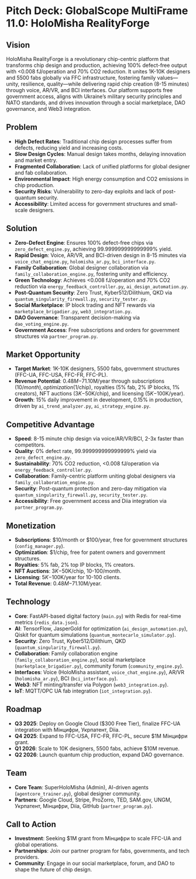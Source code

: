 # Pitch Deck: GlobalScope MultiFrame 11.0: HoloMisha RealityForge
## Vision
HoloMisha RealityForge is a revolutionary chip-centric platform that transforms chip design and production, achieving 100% defect-free output with <0.008 fJ/operation and 70% CO2 reduction. It unites 1K-10K designers and 5500 fabs globally via FFC infrastructure, fostering family values—unity, resilience, quality—while delivering rapid chip creation (8-15 minutes) through voice, AR/VR, and BCI interfaces. Our platform supports free government access, aligns with Ukraine’s military security principles and NATO standards, and drives innovation through a social marketplace, DAO governance, and Web3 integration.
## Problem
- **High Defect Rates**: Traditional chip design processes suffer from defects, reducing yield and increasing costs.
- **Slow Design Cycles**: Manual design takes months, delaying innovation and market entry.
- **Fragmented Collaboration**: Lack of unified platforms for global designer and fab collaboration.
- **Environmental Impact**: High energy consumption and CO2 emissions in chip production.
- **Security Risks**: Vulnerability to zero-day exploits and lack of post-quantum security.
- **Accessibility**: Limited access for government structures and small-scale designers.
## Solution
- **Zero-Defect Engine**: Ensures 100% defect-free chips via `zero_defect_engine.py`, achieving 99.999999999999999% yield.
- **Rapid Design**: Voice, AR/VR, and BCI-driven design in 8-15 minutes via `voice_chat_engine.py`, `holomisha_ar.py`, `bci_interface.py`.
- **Family Collaboration**: Global designer collaboration via `family_collaboration_engine.py`, fostering unity and efficiency.
- **Green Technology**: Achieves <0.008 fJ/operation and 70% CO2 reduction via `energy_feedback_controller.py`, `ai_design_automation.py`.
- **Post-Quantum Security**: Zero Trust, Kyber512/Dilithium, QKD via `quantum_singularity_firewall.py`, `security_tester.py`.
- **Social Marketplace**: IP block trading and NFT rewards via `marketplace_brigadier.py`, `web3_integration.py`.
- **DAO Governance**: Transparent decision-making via `dao_voting_engine.py`.
- **Government Access**: Free subscriptions and orders for government structures via `partner_program.py`.
## Market Opportunity
- **Target Market**: 1K-10K designers, 5500 fabs, government structures (FFC-UA, FFC-USA, FFC-FR, FFC-PL).
- **Revenue Potential**: $0.48M-$71.10M/year through subscriptions ($10/month), optimization ($1/chip), royalties (5% fab, 2% IP blocks, 1% creators), NFT auctions ($3K-$50K/chip), and licensing ($5K-$100K/year).
- **Growth**: 15% daily improvement in development, 0.15% in production, driven by `ai_trend_analyzer.py`, `ai_strategy_engine.py`.
## Competitive Advantage
- **Speed**: 8-15 minute chip design via voice/AR/VR/BCI, 2-3x faster than competitors.
- **Quality**: 0% defect rate, 99.999999999999999% yield via `zero_defect_engine.py`.
- **Sustainability**: 70% CO2 reduction, <0.008 fJ/operation via `energy_feedback_controller.py`.
- **Collaboration**: Family-centric platform uniting global designers via `family_collaboration_engine.py`.
- **Security**: Post-quantum protection and zero-day mitigation via `quantum_singularity_firewall.py`, `security_tester.py`.
- **Accessibility**: Free government access and Diia integration via `partner_program.py`.
## Monetization
- **Subscriptions**: $10/month or $100/year, free for government structures (`config_manager.py`).
- **Optimization**: $1/chip, free for patent owners and government structures.
- **Royalties**: 5% fab, 2% top IP blocks, 1% creators.
- **NFT Auctions**: $3K-$50K/chip, 10-100/month.
- **Licensing**: $5K-$100K/year for 10-100 clients.
- **Total Revenue**: $0.48M-$71.10M/year.
## Technology
- **Core**: FastAPI-based digital factory (`main.py`) with Redis for real-time metrics (`redis_data.json`).
- **AI**: TensorFlow, JasperGold for optimization (`ai_design_automation.py`), Qiskit for quantum simulations (`quantum_montecarlo_simulator.py`).
- **Security**: Zero Trust, Kyber512/Dilithium, QKD (`quantum_singularity_firewall.py`).
- **Collaboration**: Family collaboration engine (`family_collaboration_engine.py`), social marketplace (`marketplace_brigadier.py`), community forum (`community_engine.py`).
- **Interfaces**: Voice (HoloMisha assistant, `voice_chat_engine.py`), AR/VR (`holomisha_ar.py`), BCI (`bci_interface.py`).
- **Web3**: NFT minting/transfer via Polygon (`web3_integration.py`).
- **IoT**: MQTT/OPC UA fab integration (`iot_integration.py`).
## Roadmap
- **Q3 2025**: Deploy on Google Cloud ($300 Free Tier), finalize FFC-UA integration with Мінцифри, Укрпатент, Diia.
- **Q4 2025**: Expand to FFC-USA, FFC-FR, FFC-PL, secure $1M Мінцифри grant.
- **Q1 2026**: Scale to 10K designers, 5500 fabs, achieve $10M revenue.
- **Q2 2026**: Launch quantum chip production, expand DAO governance.
## Team
- **Core Team**: SuperHoloMisha (Admin), AI-driven agents (`agentcore_trainer.py`), global designer community.
- **Partners**: Google Cloud, Stripe, ProZorro, TED, SAM.gov, UNGM, Укрпатент, Мінцифри, Diia, GitHub (`partner_program.py`).
## Call to Action
- **Investment**: Seeking $1M grant from Мінцифри to scale FFC-UA and global operations.
- **Partnerships**: Join our partner program for fabs, governments, and tech providers.
- **Community**: Engage in our social marketplace, forum, and DAO to shape the future of chip design.
